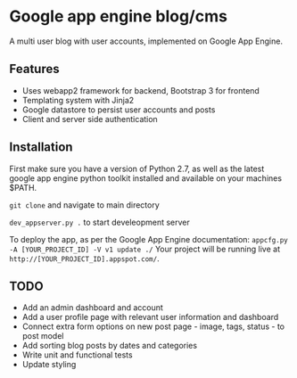 # Google app engine blog/cms

A multi user blog with user accounts, implemented on Google App Engine.

## Features

* Uses webapp2 framework for backend, Bootstrap 3 for frontend
* Templating system with Jinja2
* Google datastore to persist user accounts and posts
* Client and server side authentication

## Installation

First make sure you have a version of Python 2.7, as well as the latest google app engine python toolkit installed and available on your machines $PATH.

`git clone` and navigate to main directory

`dev_appserver.py .` to start develeopment server

To deploy the app, as per the Google App Engine documentation: `appcfg.py -A [YOUR_PROJECT_ID] -V v1 update ./`
Your project will be running live at `http://[YOUR_PROJECT_ID].appspot.com/`.

## TODO

* Add an admin dashboard and account
* Add a user profile page with relevant user information and dashboard
* Connect extra form options on new post page - image, tags, status - to post model
* Add sorting blog posts by dates and categories
* Write unit and functional tests
* Update styling
